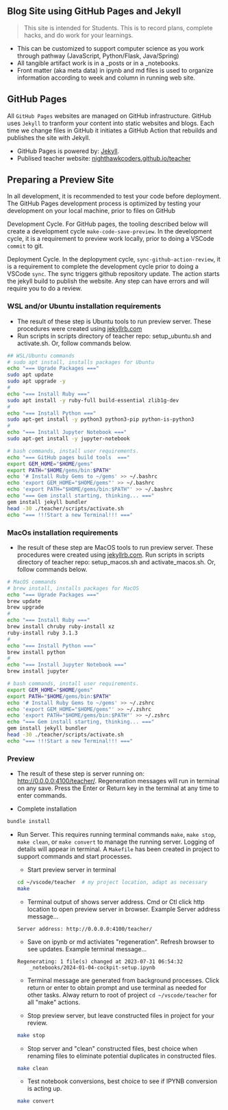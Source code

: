 ## Blog Site using GitHub Pages and Jekyll
> This site is intended for Students.   This is to record plans, complete hacks, and do work for your learnings.
- This can be customized to support computer science as you work through pathway (JavaScript, Python/Flask, Java/Spring)
- All tangible artifact work is in a _posts or in a _notebooks.  
- Front matter (aka meta data) in ipynb and md files is used to organize information according to week and column in running web site.

## GitHub Pages
All `GitHub Pages` websites are managed on GitHub infrastructure. GitHub uses `Jekyll` to tranform your content into static websites and blogs. Each time we change files in GitHub it initiates a GitHub Action that rebuilds and publishes the site with Jekyll.  
- GitHub Pages is powered by: [Jekyll](https://jekyllrb.com/).
- Publised teacher website: [nighthawkcoders.github.io/teacher](https://nighthawkcoders.github.io/teacher/)

## Preparing a Preview Site 
In all development, it is recommended to test your code before deployment.  The GitHub Pages development process is optimized by testing your development on your local machine, prior to files on GitHub

Development Cycle. For GitHub pages, the tooling described below will create a development cycle  `make-code-save-preview`.  In the development cycle, it is a requirement to preview work locally, prior to doing a VSCode `commit` to git.

Deployment Cycle.  In the deplopyment cycle, `sync-github-action-review`, it is a requirement to complete the development cycle prior to doing a VSCode `sync`.  The sync triggers github repository update.  The action starts the jekyll build to publish the website.  Any step can have errors and will require you to do a review.

### WSL and/or Ubuntu installation requirements
- The result of these step is Ubuntu tools to run preview server.  These procedures were created using [jekyllrb.com](https://jekyllrb.com/docs/installation/ubuntu/)
- Run scripts in scripts directory of teacher repo: setup_ubuntu.sh and activate.sh.  Or, follow commands below.
```bash
## WSL/Ubuntu commands
# sudo apt install, installs packages for Ubuntu
echo "=== Ugrade Packages ==="
sudo apt update
sudo apt upgrade -y
#
echo "=== Install Ruby ==="
sudo apt install -y ruby-full build-essential zlib1g-dev
# 
echo "=== Install Python ==="
sudo apt-get install -y python3 python3-pip python-is-python3
#    
echo "=== Install Jupyter Notebook ==="
sudo apt-get install -y jupyter-notebook

# bash commands, install user requirements.
echo "=== GitHub pages build tools  ==="
export GEM_HOME="$HOME/gems"
export PATH="$HOME/gems/bin:$PATH"
echo '# Install Ruby Gems to ~/gems' >> ~/.bashrc
echo 'export GEM_HOME="$HOME/gems"' >> ~/.bashrc
echo 'export PATH="$HOME/gems/bin:$PATH"' >> ~/.bashrc
echo "=== Gem install starting, thinking... ==="
gem install jekyll bundler
head -30 ./teacher/scripts/activate.sh
echo "=== !!!Start a new Terminal!!! ==="
```

### MacOs installation requirements 
- Ihe result of these step are MacOS tools to run preview server.  These procedures were created using [jekyllrb.com](https://jekyllrb.com/docs/installation/macos/). Run scripts in scripts directory of teacher repo: setup_macos.sh and activate_macos.sh.  Or, follow commands below.
```bash
# MacOS commands
# brew install, installs packages for MacOS
echo "=== Ugrade Packages ==="
brew update
brew upgrade
#
echo "=== Install Ruby ==="
brew install chruby ruby-install xz
ruby-install ruby 3.1.3
#
echo "=== Install Python ==="
brew install python
#    
echo "=== Install Jupyter Notebook ==="
brew install jupyter

# bash commands, install user requirements.
export GEM_HOME="$HOME/gems"
export PATH="$HOME/gems/bin:$PATH"
echo '# Install Ruby Gems to ~/gems' >> ~/.zshrc
echo 'export GEM_HOME="$HOME/gems"' >> ~/.zshrc
echo 'export PATH="$HOME/gems/bin:$PATH"' >> ~/.zshrc
echo "=== Gem install starting, thinking... ==="
gem install jekyll bundler
head -30 ./teacher/scripts/activate.sh
echo "=== !!!Start a new Terminal!!! ==="
```

### Preview
- The result of these step is server running on: http://0.0.0.0:4100/teacher/.  Regeneration messages will run in terminal on any save.  Press the Enter or Return key in the terminal at any time to enter commands.

- Complete installation
```bash
bundle install
```
- Run Server.  This requires running terminal commands `make`, `make stop`, `make clean`, or `make convert` to manage the running server.  Logging of details will appear in terminal.   A `Makefile` has been created in project to support commands and start processes.

    - Start preview server in terminal
    ```bash
    cd ~/vscode/teacher  # my project location, adapt as necessary
    make
    ```

    - Terminal output of shows server address. Cmd or Ctl click http location to open preview server in browser. Example Server address message... 
    ```
    Server address: http://0.0.0.0:4100/teacher/
    ```

    - Save on ipynb or md activiates "regeneration". Refresh browser to see updates. Example terminal message...
    ```
    Regenerating: 1 file(s) changed at 2023-07-31 06:54:32
        _notebooks/2024-01-04-cockpit-setup.ipynb
    ```

    - Terminal message are generated from background processes.  Click return or enter to obtain prompt and use terminal as needed for other tasks.  Alway return to root of project `cd ~/vscode/teacher` for all "make" actions. 
        

    - Stop preview server, but leave constructed files in project for your review.
    ```bash
    make stop
    ```

    - Stop server and "clean" constructed files, best choice when renaming files to eliminate potential duplicates in constructed files.
    ```bash
    make clean
    ```

    - Test notebook conversions, best choice to see if IPYNB conversion is acting up.
    ```bash
    make convert
    ```
